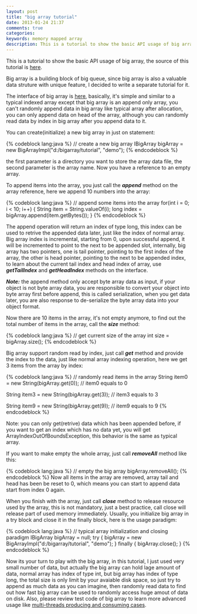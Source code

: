 ```yaml
---
layout: post
title: "big array tutorial"
date: 2013-01-24 21:37
comments: true
categories: 
keywords: memory mapped array
description: This is a tutorial to show the basic API usage of big array.
---
```


This is a tutorial to show the basic API usage of big array, the source of this tutorial is [here](https://github.com/bulldog2011/bigqueue/blob/master/src/test/java/com/leansoft/bigqueue/tutorial/BigArrayTutorial.java).

Big array is a building block of big queue, since big array is also a valuable data struture with unique feature, I decided to write a separate tutorial for it.

The interface of big array is [here](https://github.com/bulldog2011/bigqueue/blob/master/src/main/java/com/leansoft/bigqueue/IBigArray.java), basically, it's simple and similar to a typical indexed array except that big array is an append only array, you can't randomly append data in big array like typical array after allocation, you can only append data on head of the array, although you can randomly read data by index in big array after you append data to it.

You can create(initialize) a new big array in just on statement:

{% codeblock lang:java %}
// create a new big array
IBigArray bigArray = new BigArrayImpl("d:/bigarray/tutorial", "demo");
{% endcodeblock %}

the first parameter is a directory you want to store the array data file, the second parameter is the array name. Now you have a reference to an empty array.

<!--more-->

To append items into the array, you just call the ***append*** method on the array reference, here we append 10 numbers into the array:

{% codeblock lang:java %}
// append some items into the array
for(int i = 0; i < 10; i++) {
	String item = String.valueOf(i);
	long index = bigArray.append(item.getBytes());
}
{% endcodeblock %}

The append operation will return an index of type long, this index can be used to retrive the appended data later, just like the index of normal array.  
Big array index is incremental, starting from 0, upon successful append, it will be incremented to point to the next to be appended slot, internally, big array has two pointers, one is tail pointer, pointing to the first index of the array, the other is head pointer, pointing to the next to be appended index, to learn about the current tail index and head index of array, use ***getTailIndex*** and ***getHeadIndex*** methods on the interface.

***Note:*** the append method only accept byte array data as input, if your object is not byte array data, you are responsible to convert your object into byte array first before append, this is called serialization, when you get data later, you are also response to de-serialize the byte array data into your object format.

Now there are 10 items in the array, it's not empty anymore, to find out the total number of items in the array, call the ***size*** method:

{% codeblock lang:java %}
// get current size of the array
int size = bigArray.size();
{% endcodeblock %}

Big array support random read by index, just call ***get*** method and provide the index to the data, just like normal array indexing operation, here we get 3 items from the array by index:

{% codeblock lang:java %}
// randomly read items in the array
String item0 = new String(bigArray.get(0)); // item0 equals to 0

String item3 = new String(bigArray.get(3)); // item3 equals to 3

String item9 = new String(bigArray.get(9)); // item9 equals to 9
{% endcodeblock %}

Note: you can only get(retrive) data which has been appended before, if you want to get an index which has no data yet, you will get ArrayIndexOutOfBoundsException, this behavior is the same as typical array.

If you want to make empty the whole array, just call ***removeAll*** method like this:

{% codeblock lang:java %}
// empty the big array
bigArray.removeAll();
{% endcodeblock %}
Now all items in the array are removed, array tail and head has been be reset to 0, which means you can start to append data start from index 0 again.

When you finish with the array, just call ***close*** method to release resource used by the array, this is not mandatory, just a best practice, call close will release part of used memory immediately. Usually, you initialize big array in a try block and close it in the finally block, here is the usage paradigm:

{% codeblock lang:java %}
// typical array initialization and closing paradigm
IBigArray bigArray = null;
try {
    bigArray = new BigArrayImpl("d:/bigarray/tutorial", "demo");
} finally {
    bigArray.close();
}
{% endcodeblock %}


Now its your turn to play with the big array, in this tutorial, I just used very small number of data, but actually the big array can hold lage amount of data, normal array has index of type int, but big array has index of type long, the total size is only limit by your avaiable disk space, so just try to append as much data as you can imagine, then randomly read data to find out how fast big array can be used to randomly access huge amout of data on disk. Also, please review test code of big array to learn more advanced usage like [multi-threads producing and consuming cases](https://github.com/bulldog2011/bigqueue/tree/master/src/test/java/com/leansoft/bigqueue/load).
